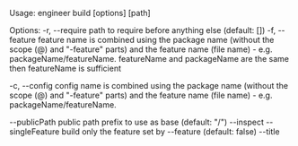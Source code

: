 Usage: engineer build [options] [path]

Options:
  -r, --require <path>                                     path to require before anything else (default: [])
  -f, --feature <feature>                                  feature name is combined using the package name (without the scope (@) and "-feature" parts) and the feature name (file name) - e.g. packageName/featureName.
          featureName and packageName are the same then featureName is sufficient
      
  -c, --config <config>                                    config name is combined using the package name (without the scope (@) and "-feature" parts) and the feature name (file name) - e.g. packageName/featureName.
      
  --publicPath <path>                                      public path prefix to use as base (default: "/")
  --inspect
  --singleFeature                                          build only the feature set by --feature (default: false)
  --title <title>                                          application title to display in browser
  --favicon <faviconPath>                                  path to favicon to be displayed in browser environments
  --featureDiscoveryRoot <featureDiscoveryRoot>            package subdirectory where feature discovery starts
  --mode <production|development>                          mode passed to webpack (default: "production")
  --outDir <outDir>                                        output directory for the built application (default: "dist-app")
  --webpackConfig <webpackConfig>                          path to webpack config to build the application with
  --publicConfigsRoute <publicConfigsRoute>                public route for configurations
  --external [true|false]                                  build feature as external (default: false)
  --eagerEntrypoints [true|false]                          build feature as external (default: false)
  --configLoaderModuleName [configLoaderModuleName]        custom config loader module name. used for static builds only
  --sourcesRoot <sourcesRoot>                              the directory where the feature library will be published at (relative to the base path). default: "."
  --staticExternalsDescriptor <staticExternalsDescriptor>  relative to the output directory - a path to a json file which retrieves all external feature descriptors
  --includeExternalFeatures <includeExternalFeatures>      should include defined external features in the built output (default: false)